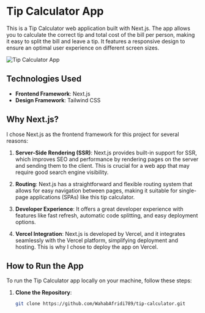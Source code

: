 # Tip Calculator App

This is a Tip Calculator web application built with Next.js. The app allows you to calculate the correct tip and total cost of the bill per person, making it easy to split the bill and leave a tip. It features a responsive design to ensure an optimal user experience on different screen sizes.

![Tip Calculator App](screenshot.png)

## Technologies Used

- **Frontend Framework**: Next.js
- **Design Framework**: Tailwind CSS

## Why Next.js?

I chose Next.js as the frontend framework for this project for several reasons:

1. **Server-Side Rendering (SSR)**: Next.js provides built-in support for SSR, which improves SEO and performance by rendering pages on the server and sending them to the client. This is crucial for a web app that may require good search engine visibility.

2. **Routing**: Next.js has a straightforward and flexible routing system that allows for easy navigation between pages, making it suitable for single-page applications (SPAs) like this tip calculator.

3. **Developer Experience**: It offers a great developer experience with features like fast refresh, automatic code splitting, and easy deployment options.

4. **Vercel Integration**: Next.js is developed by Vercel, and it integrates seamlessly with the Vercel platform, simplifying deployment and hosting. This is why I chose to deploy the app on Vercel.

## How to Run the App

To run the Tip Calculator app locally on your machine, follow these steps:

1. **Clone the Repository**:

   ```bash
   git clone https://github.com/WahabAfridi789/tip-calculator.git

